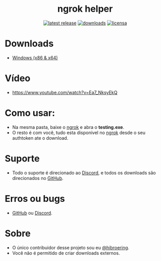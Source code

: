 <h1 align="center">ngrok helper</h1>
<div align="center">
    <a href="https://github.com/hibroering/testing/releases/"><img src="https://img.shields.io/github/release/hibroering/ngrok-helper.svg?style=flat-square" alt="latest release" /></a>
    <a href="https://github.com/hibroering/testing/releases/"><img src="https://img.shields.io/github/downloads/hibroering/ngrok-helper/total?style=flat-square" alt="downloads" /></a>
    <a href="https://github.com/hibroering/testing/blob/master/LICENSE"><img src="https://img.shields.io/github/license/hibroering/ngrok-helper?label=license&style=flat-square" alt="licensa" /></a>
</div>

# Downloads
- [Windows (x86 & x64)](https://github.com/hibroering/ngrok-helper/releases/download/r-1.4/testing.exe)<br>

# Vídeo
- https://www.youtube.com/watch?v=Ea7_NksyEkQ

# Como usar:
- Na mesma pasta, baixe o [ngrok](https://ngrok.com/) e abra o **testing.exe**.
- O resto é com você, tudo esta disponivel no [ngrok](https://ngrok.com/) desde o seu authtoken ate o download.

# Suporte
- Todo o suporte é direcionado ao [Discord](https://discord.gg/yfWdh5), e todos os downloads são direcionados no [GitHub](https://github.com/hibroering/ngrok-helper/releases).

# Erros ou bugs
- [GitHub](https://github.com/hibroering/ngrok-helper/issues) ou [Discord](https://discord.gg/yfWdh5).

# Sobre
- O único contribuidor desse projeto sou eu [@hibroering](https://github.com/hibroering).
- Você não é permitido de criar downloads externos.

